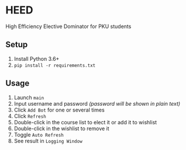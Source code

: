 # HEED
High Efficiency Elective Dominator for PKU students

## Setup

1. Install Python 3.6+
2. `pip install -r requirements.txt`

## Usage

1. Launch `main`
2. Input username and password *(password will be shown in plain text)*
3. Click `Add Bot` for one or several times
4. Click `Refresh`
5. Double-click in the course list to elect it or add it to wishlist
6. Double-click in the wishlist to remove it
7. Toggle `Auto Refresh`
8. See result in `Logging Window`